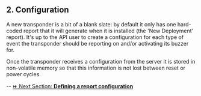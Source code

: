 <h2>2. Configuration</h2>  
A new transponder is a bit of a blank slate: by default it only has one hard-coded report that it will generate when it is installed (the 'New Deployment' report). It's up to the API user to create a configuration for each type of event the transponder should be reporting on and/or activating its buzzer for.  

Once the transponder receives a configuration from the server it is stored in non-volatile memory so that this information is not lost between reset or power cycles.  

--
[:fast_forward: Next Section: **Defining a report configuration**](/definingReportConfig.md)
